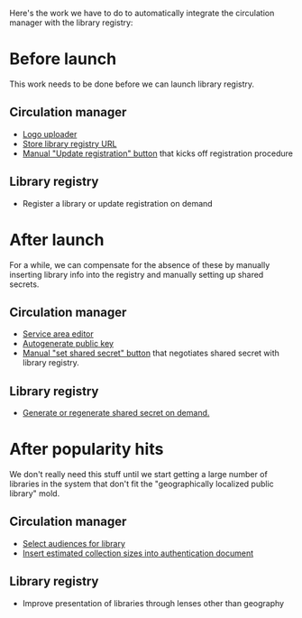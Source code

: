 Here's the work we have to do to automatically integrate the circulation manager with the library registry:

# Before launch

This work needs to be done before we can launch library registry.

## Circulation manager

- [Logo uploader](https://github.com/NYPL-Simplified/circulation/issues/566)
- [Store library registry URL](https://github.com/NYPL-Simplified/circulation/issues/576)
- [Manual "Update registration" button](https://github.com/NYPL-Simplified/circulation/issues/577) that kicks off registration procedure

## Library registry

- Register a library or update registration on demand

# After launch

For a while, we can compensate for the absence of these by manually
inserting library info into the registry and manually setting up
shared secrets.

## Circulation manager

- [Service area editor](https://github.com/NYPL-Simplified/circulation/issues/578)
- [Autogenerate public key](https://github.com/NYPL-Simplified/circulation/issues/579)
- [Manual "set shared secret" button](https://github.com/NYPL-Simplified/circulation/issues/580) that negotiates shared secret with library registry.

## Library registry

- [Generate or regenerate shared secret on demand.](https://github.com/NYPL-Simplified/library_registry/issues)

# After popularity hits

We don't really need this stuff until we start getting a large number
of libraries in the system that don't fit the "geographically localized public library" mold.

## Circulation manager

- [Select audiences for library](https://github.com/NYPL-Simplified/circulation/issues/581)
- [Insert estimated collection sizes into authentication document](https://github.com/NYPL-Simplified/circulation/issues/583)

## Library registry

- Improve presentation of libraries through lenses other than geography